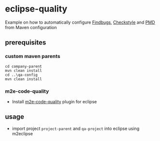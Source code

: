 eclipse-quality
===============

Example on how to automatically configure [Findbugs](http://findbugs.sourceforge.net), [Checkstyle](http://checkstyle.sourceforge.net/) and [PMD](http://pmd.sourceforge.net/) from Maven configuration

## prerequisites

### custom maven parents
```
cd company-parent
mvn clean install
cd ..\qa-config
mvn clean install
```

### m2e-code-quality

* Install [m2e-code-quality](http://m2e-code-quality.github.io/m2e-code-quality/) plugin for eclipse

## usage

* import project `project-parent` and `qa-project` into eclipse using m2eclipse